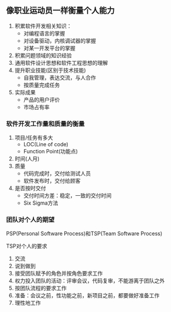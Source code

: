 ## 像职业运动员一样衡量个人能力

1. 积累软件开发相关知识：
   + 对编程语言的掌握
   + 对设备驱动，内核调试器的掌握
   + 对某一开发平台的掌握
2. 积累问题领域的知识经验
3. 通用软件设计思想和软件工程思想的理解
4. 提升职业技能(区别于技术技能)
   + 自我管理，表达交流，与人合作
   + 按质量完成任务
5. 实际成果
   + 产品的用户评价
   + 市场占有率

### 软件开发工作量和质量的衡量

1. 项目/任务有多大
   + LOC(Line of code)
   + Function Point(功能点)
2. 时间(人月)
3. 质量
   + 代码完成时，交付给测试人员
   + 软件发布时，交付给顾客
4. 是否按时交付
   + 交付时间方差：稳定，一致的交付时间
   + Six Sigma方法

### 团队对个人的期望

PSP(Personal Software Process)和TSP(Team Software Process)

TSP对个人的要求

1. 交流
2. 说到做到
3. 接受团队赋予的角色并按角色要求工作
4. 权力投入团队的活动：评审会议，代码复审，不能游离于团队之外
5. 按团队流程的要求工作
6. 准备：会议之前，性功能之前，新项目之前，都要做好准备工作
7. 理性地工作







